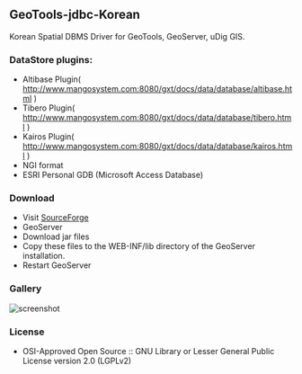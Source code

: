 ## GeoTools-jdbc-Korean

Korean Spatial DBMS Driver for GeoTools, GeoServer, uDig GIS.

### DataStore plugins:
* Altibase Plugin( http://www.mangosystem.com:8080/gxt/docs/data/database/altibase.html )
* Tibero Plugin( http://www.mangosystem.com:8080/gxt/docs/data/database/tibero.html )
* Kairos Plugin( http://www.mangosystem.com:8080/gxt/docs/data/database/kairos.html )
* NGI format
* ESRI Personal GDB (Microsoft Access Database)

### Download
* Visit [SourceForge](https://sourceforge.net/projects/gt-jdbc-korean/)
* GeoServer
 * Download jar files
 * Copy these files to the WEB-INF/lib directory of the GeoServer installation.
 * Restart GeoServer

### Gallery

![screenshot](https://github.com/mapplus/geotools-jdbc-korean/blob/master/docs/images/gt-jdbc-korean.png?width=800)

### License
* OSI-Approved Open Source :: GNU Library or Lesser General Public License version 2.0 (LGPLv2)
